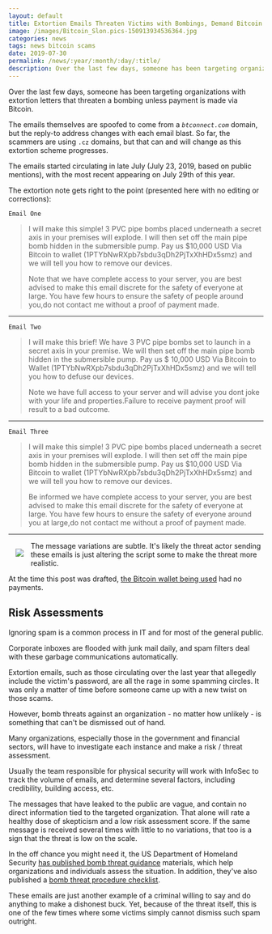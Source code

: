 ```yaml
---
layout: default
title: Extortion Emails Threaten Victims with Bombings, Demand Bitcoin Payoff
image: /images/Bitcoin_Slon.pics-150913934536364.jpg
categories: news
tags: news bitcoin scams
date: 2019-07-30
permalink: /news/:year/:month/:day/:title/
description: Over the last few days, someone has been targeting organizations with extortion letters that threaten a bombing unless payment is made via Bitcoin.
---
```


Over the last few days, someone has been targeting organizations with extortion letters that threaten a bombing unless payment is made via Bitcoin.

The emails themselves are spoofed to come from a _```btconnect.com```_ domain, but the reply-to address changes with each email blast. So far, the scammers are using ```.cz``` domains, but that can and will change as this extortion scheme progresses.

The emails started circulating in late July (July 23, 2019, based on public mentions), with the most recent appearing on July 29th of this year.

The extortion note gets right to the point (presented here with no editing or corrections):

```Email One```

>I will make this simple! 3 PVC pipe bombs placed underneath a secret axis in your premises will explode. I will then set off the main pipe bomb hidden in the submersible pump. Pay us $10,000 USD Via Bitcoin to wallet (1PTYbNwRXpb7sbdu3qDh2PjTxXhHDx5smz) and we will tell you how to remove our devices.
>
>Note that we have complete access to your server, you are best advised to make this email discrete for the safety of everyone at large. You have few hours to ensure the safety of people around you,do not contact me without a proof of payment made.

___

```Email Two```

>I will make this brief! We have 3 PVC pipe bombs set to launch in a secret axis in your premise. We will then set off the main pipe bomb hidden in the submersible pump. Pay us $ 10,000 USD Via Bitcoin to Wallet (1PTYbNwRXpb7sbdu3qDh2PjTxXhHDx5smz) and we will tell you how to defuse our devices.
>
>Note we have full access to your server and will advise you dont joke with your life and properties.Failure to receive payment proof will result to a bad outcome.

___

```Email Three```

>I will make this simple! 3 PVC pipe bombs placed underneath a secret axis in your premises will explode. I will then set off the main pipe bomb hidden in the submersible pump. Pay us $10,000 USD Via Bitcoin to wallet (1PTYbNwRXpb7sbdu3qDh2PjTxXhHDx5smz) and we will tell you how to remove our devices.
>
>Be informed we have complete access to your server, you are best advised to make this email discrete for the safety of everyone at large. You have few hours to ensure the safety of everyone around you at large,do not contact me without a proof of payment made.

___

<img style="float: left; margin:1em;" src="https://technicaloutcast.com/images/dhs_bomb_threat_assessment.jpg">The message variations are subtle. It's likely the threat actor sending these emails is just altering the script some to make the threat more realistic.

At the time this post was drafted, [the Bitcoin wallet being used][1] had no payments.

## Risk Assessments
Ignoring spam is a common process in IT and for most of the general public.

Corporate inboxes are flooded with junk mail daily, and spam filters deal with these garbage communications automatically.

Extortion emails, such as those circulating over the last year that allegedly include the victim's password, are all the rage in some spamming circles. It was only a matter of time before someone came up with a new twist on those scams.

However, bomb threats against an organization - no matter how unlikely - is something that can't be dismissed out of hand.

Many organizations, especially those in the government and financial sectors, will have to investigate each instance and make a risk / threat assessment.

Usually the team responsible for physical security will work with InfoSec to track the volume of emails, and determine several factors, including credibility, building access, etc.

The messages that have leaked to the public are vague, and contain no direct information tied to the targeted organization. That alone will rate a healthy dose of skepticism and a low risk assessment score. If the same message is received several times with little to no variations, that too is a sign that the threat is low on the scale.

In the off chance you might need it, the US Department of Homeland Security [has published bomb threat guidance][2] materials, which help organizations and individuals assess the situation. In addition, they've also published a [bomb threat procedure checklist][3].

These emails are just another example of a criminal willing to say and do anything to make a dishonest buck. Yet, because of the threat itself, this is one of the few times where some victims simply cannot dismiss such spam outright.

[1]:https://www.blockchain.com/btc/address/1PTYbNwRXpb7sbdu3qDh2PjTxXhHDx5smz
[2]:https://www.dhs.gov/sites/default/files/publications/dhs-doj-bomb-threat-guidance-brochure-2016-508.pdf
[3]:https://www.dhs.gov/sites/default/files/publications/dhs-bomb-threat-checklist-2014-508.pdf
